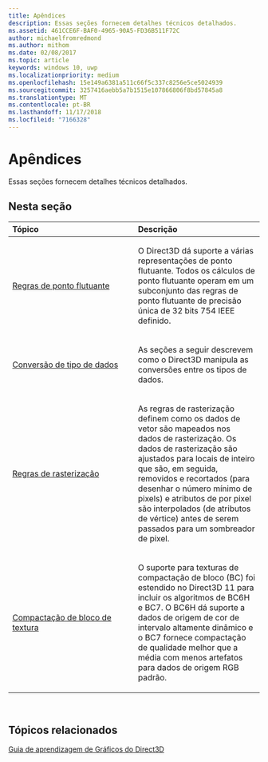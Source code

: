 ```yaml
---
title: Apêndices
description: Essas seções fornecem detalhes técnicos detalhados.
ms.assetid: 461CCE6F-BAF0-4965-90A5-FD36B511F72C
author: michaelfromredmond
ms.author: mithom
ms.date: 02/08/2017
ms.topic: article
keywords: windows 10, uwp
ms.localizationpriority: medium
ms.openlocfilehash: 15e149a6381a511c66f5c337c8256e5ce5024939
ms.sourcegitcommit: 3257416aebb5a7b1515e107866806f8bd57845a8
ms.translationtype: MT
ms.contentlocale: pt-BR
ms.lasthandoff: 11/17/2018
ms.locfileid: "7166328"
---
```

# <a name="appendices"></a>Apêndices

Essas seções fornecem detalhes técnicos detalhados.

## <a name="span-idin-this-sectionspanin-this-section"></a><span id="in-this-section"></span>Nesta seção


<table>
<colgroup>
<col width="50%" />
<col width="50%" />
</colgroup>
<thead>
<tr class="header">
<th align="left">Tópico</th>
<th align="left">Descrição</th>
</tr>
</thead>
<tbody>
<tr class="odd">
<td align="left"><p><a href="floating-point-rules.md">Regras de ponto flutuante</a></p></td>
<td align="left"><p>O Direct3D dá suporte a várias representações de ponto flutuante. Todos os cálculos de ponto flutuante operam em um subconjunto das regras de ponto flutuante de precisão única de 32 bits 754 IEEE definido.</p></td>
</tr>
<tr class="even">
<td align="left"><p><a href="data-type-conversion.md">Conversão de tipo de dados</a></p></td>
<td align="left"><p>As seções a seguir descrevem como o Direct3D manipula as conversões entre os tipos de dados.</p></td>
</tr>
<tr class="odd">
<td align="left"><p><a href="rasterization-rules.md">Regras de rasterização</a></p></td>
<td align="left"><p>As regras de rasterização definem como os dados de vetor são mapeados nos dados de rasterização. Os dados de rasterização são ajustados para locais de inteiro que são, em seguida, removidos e recortados (para desenhar o número mínimo de pixels) e atributos de por pixel são interpolados (de atributos de vértice) antes de serem passados para um sombreador de pixel.</p></td>
</tr>
<tr class="even">
<td align="left"><p><a href="texture-block-compression.md">Compactação de bloco de textura</a></p></td>
<td align="left"><p>O suporte para texturas de compactação de bloco (BC) foi estendido no Direct3D 11 para incluir os algoritmos de BC6H e BC7. O BC6H dá suporte a dados de origem de cor de intervalo altamente dinâmico e o BC7 fornece compactação de qualidade melhor que a média com menos artefatos para dados de origem RGB padrão.</p></td>
</tr>
</tbody>
</table>

 

## <a name="span-idrelated-topicsspanrelated-topics"></a><span id="related-topics"></span>Tópicos relacionados


[Guia de aprendizagem de Gráficos do Direct3D](index.md)

 

 




